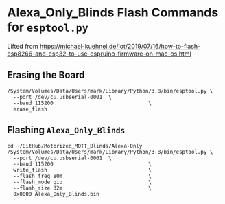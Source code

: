 # Alexa_Only_Blinds Flash Commands for `esptool.py`

Lifted from https://michael-kuehnel.de/iot/2019/07/16/how-to-flash-esp8266-and-esp32-to-use-espruino-firmware-on-mac-os.html

## Erasing the Board
```
/System/Volumes/Data/Users/mark/Library/Python/3.8/bin/esptool.py \
  --port /dev/cu.usbserial-0001  \
  --baud 115200                               \
  erase_flash
```

## Flashing `Alexa_Only_Blinds`
```
cd ~/GitHub/Motorized_MQTT_Blinds/Alexa-Only
/System/Volumes/Data/Users/mark/Library/Python/3.8/bin/esptool.py \
  --port /dev/cu.usbserial-0001  \
  --baud 115200                               \
  write_flash                                 \
  --flash_freq 80m                            \
  --flash_mode qio                            \
  --flash_size 32m                            \
  0x0000 Alexa_Only_Blinds.bin                       
```
